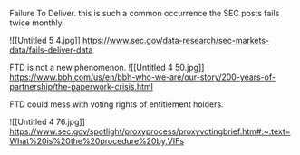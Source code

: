 Failure To Deliver. 
this is such a common occurrence the SEC posts fails twice monthly. 


![[Untitled 5 4.jpg]]
https://www.sec.gov/data-research/sec-markets-data/fails-deliver-data

FTD is not a new phenomenon. 
![[Untitled 4 50.jpg]]
https://www.bbh.com/us/en/bbh-who-we-are/our-story/200-years-of-partnership/the-paperwork-crisis.html

FTD could mess with voting rights of entitlement holders.

![[Untitled 4 76.jpg]]
https://www.sec.gov/spotlight/proxyprocess/proxyvotingbrief.htm#:~:text=What%20is%20the%20procedure%20by,VIFs